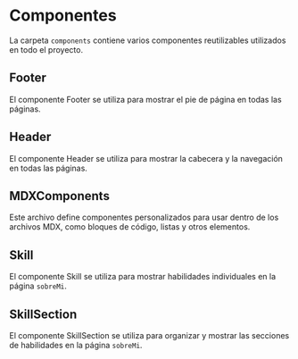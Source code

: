# Componentes

La carpeta `components` contiene varios componentes reutilizables utilizados en todo el proyecto.

## Footer

El componente Footer se utiliza para mostrar el pie de página en todas las páginas.

## Header

El componente Header se utiliza para mostrar la cabecera y la navegación en todas las páginas.

## MDXComponents

Este archivo define componentes personalizados para usar dentro de los archivos MDX, como bloques de código, listas y otros elementos.

## Skill

El componente Skill se utiliza para mostrar habilidades individuales en la página `sobreMi`.

## SkillSection

El componente SkillSection se utiliza para organizar y mostrar las secciones de habilidades en la página `sobreMi`.

